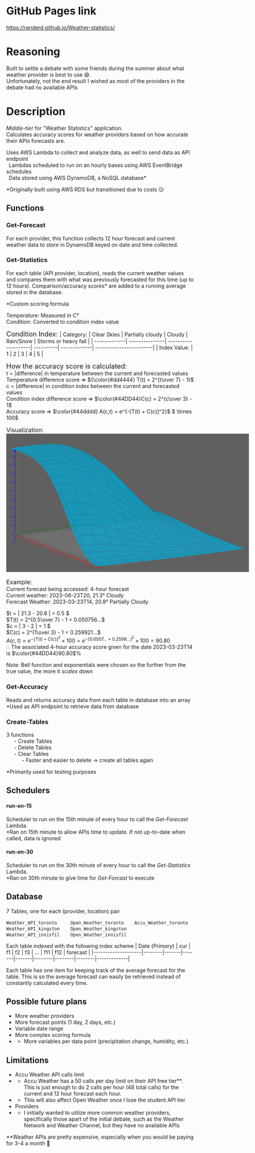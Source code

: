# GitHub Pages link
https://randerd.github.io/Weather-statistics/

# Reasoning
Built to settle a debate with some friends during the summer about what weather provider is best to use 😄.   
Unfortunately, not the end result I wished as most of the providers in the debate had no available APIs

# Description
_Middle-tier_ for "Weather Statistics" application.   
Calculates accuracy scores for weather providers based on how accurate their APIs forecasts are.  

Uses AWS Lambda to collect and analyze data, as well to send data as API endpoint  
&ensp;Lambdas scheduled to run on an hourly bases using AWS EventBridge schedules   
&ensp;Data stored using AWS DynamoDB, a NoSQL database*

*Originally built using AWS RDS but transitioned due to costs 😑

## Functions

### Get-Forecast
For each provider, this function collects 12 hour forecast and current weather data to store in DynamoDB keyed on date and time collected. 

### Get-Statistics 
For each table (API provider, location), reads the current weather values and compares them with what was previously forecasted for this time (up to 12 hours). Comparison/accuracy scores* are added to a running average stored in the database.  

*Custom scoring formula

Temperature: Measured in C°  
Condition: Converted to condition index value

<font size=4>Condition Index:  </font>
| Category:    | Clear Skies    | Partially cloudy    | Cloudy    | Rain/Snow    | Storms or heavy fall    |
| -------------| ---------------| --------------------| ----------| -------------| ------------------------|
| Index Value:  | 1              | 2                   | 3         | 4            | 5                       |
<!-- | pic? | pic?| pic? | pic? | pic? |    -->

<font size=4> How the accuracy score is calculated:  </font>  
t = |difference| in temperature between the current and forecasted values  
Temperature difference score =>  ${\color{#dd4444} T(t) = 2^{t\over 7} - 1}$   
c = |difference| in condition index between the current and forecasted values   
Condition index difference score => $\color{#44DD44}C(c) = 2^{c\over 3} - 1$  
Accuracy score => $\color{#44dddd} A(c,t) = e^{-[T(t) + C(c)]^2}$ $ \times 100$ 

<font size=3> Visualization:  </font>  
<img src="imgs/geogebra.png" alt="visualization" style="width:auto; max-width: 650px"/>

<font size=3>Example:</font>  
Current forecast being accessed: 4-hour forecast   
Current weather: 2023-06-23T20, 21.3° Cloudy  
Forecast Weather: 2023-03-23T14, 20.8° Partially Cloudy  

$t = | 21.3 - 20.8 | = 0.5  $  
$T(t) = 2^{0.5\over 7} - 1 = 0.050756...$   
$c = | 3 - 2 | = 1  $  
$C(c) = 2^{1\over 3} - 1 = 0.259921...$   
$A(c,t) = e^{-[T(t) + C(c)]^2} \times 100 = e^{-[0.0507... + 0.2599...]^2} \times 100 = 90.80%$  
∴ The associated 4-hour accuracy score given for the date 2023-03-23T14 is  $\color{#44DD44}90.80$%

Note: Bell function and exponentials were chosen so the further from the true value, the more it _scales_ down
### Get-Accuracy
Reads and returns accuracy data from each table in database into an array  
*Used as API endpoint to retrieve data from database

### Create-Tables
3 functions   
&ensp;&ensp;&ensp;- Create Tables  
&ensp;&ensp;&ensp;- Delete Tables  
&ensp;&ensp;&ensp;- Clear Tables  
&ensp;&ensp;&ensp;&ensp;&ensp;&ensp;- Faster and easier to delete -> create all tables again 

*Primarily used for testing purposes 

## Schedulers
#### run-on-15
Scheduler to run on the 15th minute of every hour to call the _Get-Forecast_ Lambda.  
*Ran on 15th minute to allow APIs time to update. If not up-to-date when called, data is ignored
#### run-on-30
Scheduler to run on the 30th minute of every hour to call the _Get-Statistics_ Lambda.    
*Ran on 30th minute to give time for _Get-Forcast_ to execute
## Database
7 Tables, one for each (provider, location) pair   
```
Weather_API_toronto     Open_Weather_toronto    Accu_Weather_toronto
Weather_API_kingston    Open_Weather_kingston
Weather_API_innisfil    Open_Weather_innisfil
```

Each table indexed with the following index scheme
| Date (_Primary_)   | cur    | f1    | f2    | f3    | ...    | f11    | f12    | forecast    |
|--------------------|--------|-------|-------|-------|--------|--------|--------|-------------|

Each table has one item for keeping track of the average forecast for the table. This is so the average forecast can easily be retrieved instead of constantly calculated every time. 

## Possible future plans
- More weather providers
- More forecast points (1 day, 2 days, etc.)
- Variable date range
- More complex scoring formula  
- - More variables per data point (precipitation change, humidity, etc.)

## Limitations
- Accu Weather API calls limit
- - Accu Weather  has a 50 calls per day limit on their API free tier**. This is just enough to do 2 calls per hour (48 total calls) for the current and 12 hour forecast each hour.  
- - This will also affect Open Weather once I lose the student API tier
- Providers
- - I initially wanted to utilize more common weather providers, specifically those apart of the initial debate, such as the Weather Network and Weather Channel, but they have no available APIs

**Weather APIs are pretty expensive, especially when you would be paying for 3-4 a month 😬

